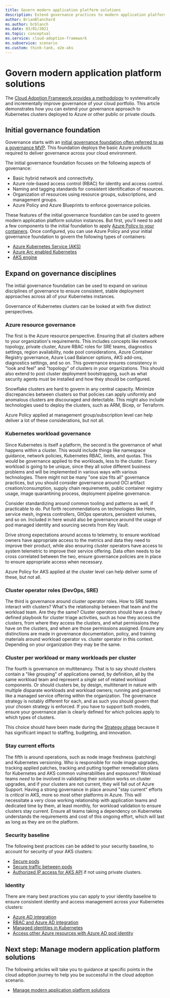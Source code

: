 ```yaml
---
title: Govern modern application platform solutions
description: Extend governance practices to modern application platform instances
author: BrianBlanchard
ms.author: brblanch
ms.date: 03/01/2021
ms.topic: conceptual
ms.service: cloud-adoption-framework
ms.subservice: scenario
ms.custom: think-tank, e2e-aks
---
```


<!-- docutune:ignore "public container registry" -->

# Govern modern application platform solutions

The [Cloud Adoption Framework provides a methodology](../../govern/index.md) to systematically and incrementally improve governance of your cloud portfolio. This article demonstrates how you can extend your governance approach to Kubernetes clusters deployed to Azure or other public or private clouds.

## Initial governance foundation

Governance starts with an [initial governance foundation often referred to as a governance MVP](../../govern/initial-foundation.md). This foundation deploys the basic Azure products required to deliver governance across your cloud environment.

The initial governance foundation focuses on the following aspects of governance:

- Basic hybrid network and connectivity.
- Azure role-based access control (RBAC) for identity and access control.
- Naming and tagging standards for consistent identification of resources.
- Organization of resources using resource groups, subscriptions, and management groups.
- Azure Policy and Azure Blueprints to enforce governance policies.

These features of the initial governance foundation can be used to govern modern application platform solution instances. But first, you'll need to add a few components to the initial foundation to apply [Azure Policy to your containers](/azure/governance/policy/concepts/policy-for-kubernetes?bc=/azure/cloud-adoption-framework/_bread/toc.json&toc=/azure/cloud-adoption-framework/toc.json). Once configured, you can use Azure Policy and your initial governance foundation to govern the following types of containers:

- [Azure Kubernetes Service (AKS)](/azure/aks/intro-kubernetes?bc=/azure/cloud-adoption-framework/_bread/toc.json&toc=/azure/cloud-adoption-framework/toc.json)
- [Azure Arc enabled Kubernetes](/azure/azure-arc/kubernetes/overview?bc=/azure/cloud-adoption-framework/_bread/toc.json&toc=/azure/cloud-adoption-framework/toc.json)
- [AKS engine](https://github.com/Azure/aks-engine/blob/master/docs/README.md)

## Expand on governance disciplines

The initial governance foundation can be used to expand on various disciplines of governance to ensure consistent, stable deployment approaches across all of your Kubernetes instances.

Governance of Kubernetes clusters can be looked at with five distinct perspectives.

### Azure resource governance

The first is the Azure resource perspective. Ensuring that all clusters adhere to your organization's requirements. This includes concepts like network topology, private cluster, Azure RBAC roles for SRE teams, diagnostics settings, region availability, node pool considerations, Azure Container Registry governance, Azure Load Balancer options, AKS add-ons, diagnostics settings, and so on. This governance ensures consistency in "look and feel" and "topology" of clusters in your organizations. This should also extend to post cluster deployment bootstrapping, such as what security agents must be installed and how they should be configured.

Snowflake clusters are hard to govern in any central capacity. Minimize discrepancies between clusters so that policies can apply uniformly and anomalous clusters are discouraged and detectable. This might also include technologies used to deploy the clusters, such as ARM, Bicep, or Terraform.

Azure Policy applied at management group/subscription level can help deliver a lot of these considerations, but not all.

### Kubernetes workload governance

Since Kubernetes is itself a platform, the second is the governance of what happens within a cluster. This would include things like namespace guidance, network policies, Kubernetes RBAC, limits, and quotas. This would be governance applied to the workloads, less to the cluster. Every workload is going to be unique, since they all solve different business problems and will be implemented in various ways with various technologies. There might not be many "one size fits all" governance practices, but you should consider governance around OCI artifact creation/consumption, supply chain requirements, public container registry usage, image quarantining process, deployment pipeline governance.

Consider standardizing around common tooling and patterns as well, if practicable to do. Put forth recommendations on technologies like Helm, service mesh, ingress controllers, GitOps operators, persistent volumes, and so on. Included in here would also be governance around the usage of pod managed identity and sourcing secrets from Key Vault.

Drive strong expectations around access to telemetry, to ensure workload owners have appropriate access to the metrics and data they need to improve their product, while also ensuring cluster operators have access to system telemetric to improve their service offering. Data often needs to be cross correlated between the two, ensure governance policies are in place to ensure appropriate access when necessary.

Azure Policy for AKS applied at the cluster level can help deliver some of these, but not all.

### Cluster operator roles (DevOps, SRE)

The third is governance around cluster operator roles. How to SRE teams interact with clusters? What's the relationship between that team and the workload team. Are they the same? Cluster operators should have a clearly defined playbook for cluster triage activities, such as how they access the clusters, from where they access the clusters, and what permissions they have on the clusters, and when are those permissions assigned. Ensure any distinctions are made in governance documentation, policy, and training materials around workload operator vs. cluster operator in this context. Depending on your organization they may be the same.

### Cluster per workload or many workloads per cluster

The fourth is governance on multitenancy. That is to say should clusters contain a "like grouping" of applications owned, by definition, all by the same workload team and represent a *single set* of related workload components. Or should clusters be, by design, multitenant in nature with multiple disparate workloads and workload owners; running and governed like a managed service offering within the organization. The governance strategy is notably different for each, and as such you should govern that your chosen strategy is enforced. If you have to support both models, ensure your governance plan is clearly defined for which policies apply to which types of clusters.

This choice should have been made during the [Strategy phase](./strategy.md) because it has significant impact to staffing, budgeting, and innovation.

### Stay current efforts

The fifth is around operations, such as node image freshness (patching) and Kubernetes versioning. Who is responsible for node image upgrades, tracking applied patches, tracking and putting together remediation plans for Kubernetes and AKS common vulnerabilities and exposures? Workload teams *need* to be involved in validating their solution works on cluster upgrades, and if your clusters are not current, they will fall out of Azure Support. Having a strong governance in place around "stay current" efforts is *critical* in AKS, more so most other platforms in Azure. This will necessitate a very close working relationship with application teams and dedicated time by them, at least monthly, for workload validation to ensure clusters stay current. Ensure all teams taking a dependency on Kubernetes understands the requirements and cost of this ongoing effort, which will last as long as they are on the platform.

### Security baseline

The following best practices can be added to your security baseline, to account for security of your AKS clusters:

- [Secure pods](/azure/aks/use-azure-policy?bc=/azure/cloud-adoption-framework/_bread/toc.json&toc=/azure/cloud-adoption-framework/toc.json)
- [Secure traffic between pods](/azure/aks/use-network-policies?bc=/azure/cloud-adoption-framework/_bread/toc.json&toc=/azure/cloud-adoption-framework/toc.json)
- [Authorized IP access for AKS API](/azure/aks/api-server-authorized-ip-ranges?bc=/azure/cloud-adoption-framework/_bread/toc.json&toc=/azure/cloud-adoption-framework/toc.json) if not using private clusters.

### Identity

There are many best practices you can apply to your identity baseline to ensure consistent identity and access management across your Kubernetes clusters:

- [Azure AD integration](/azure/aks/managed-aad?bc=/azure/cloud-adoption-framework/_bread/toc.json&toc=/azure/cloud-adoption-framework/toc.json)
- [RBAC and Azure AD integration](/azure/aks/azure-ad-rbac?bc=/azure/cloud-adoption-framework/_bread/toc.json&toc=/azure/cloud-adoption-framework/toc.json)
- [Managed identities in Kubernetes](/azure/aks/use-managed-identity?bc=/azure/cloud-adoption-framework/_bread/toc.json&toc=/azure/cloud-adoption-framework/toc.json)
- [Access other Azure resources with Azure AD pod identity](/azure/aks/use-azure-ad-pod-identity?bc=/azure/cloud-adoption-framework/_bread/toc.json&toc=/azure/cloud-adoption-framework/toc.json)

## Next step: Manage modern application platform solutions

The following articles will take you to guidance at specific points in the cloud adoption journey to help you be successful in the cloud adoption scenario.

- [Manage modern application platform solutions](./manage.md)
